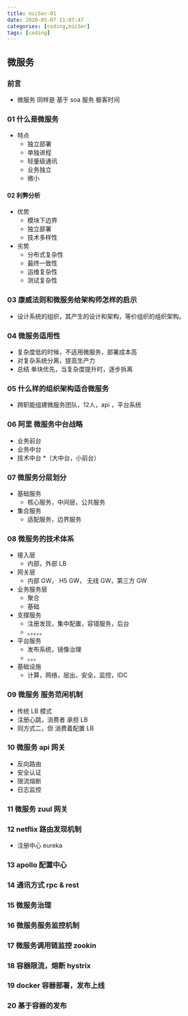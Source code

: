```yaml
---
title: micSer-01
date: 2020-05-07 11:07:47
categories: [coding,micSer] 
tags: [coding]
---
```


## 微服务
### 前言
* 微服务 同样是 基于 soa 服务 极客时间
### 01 什么是微服务
* 特点
    - 独立部署
    - 单独进程
    - 轻量级通讯
    - 业务独立
    - 微小
#### 02 利弊分析
* 优势
    - 模块下边界
    - 独立部署
    - 技术多样性
* 劣势
    - 分布式复杂性
    - 最终一致性
    - 运维复杂性
    - 测试复杂性 
### 03 康威法则和微服务给架构师怎样的启示
* 设计系统的组织，其产生的设计和架构，等价组织的组织架构。
### 04 微服务适用性
* 复杂度低的时候，不适用微服务，部署成本高
* 对复杂系统分离，提高生产力
* 总结 单块优先，当复杂度提升时，逐步拆离
### 05 什么样的组织架构适合微服务
* 跨职能组建微服务团队，12人，api ，平台系统
### 06 阿里 微服务中台战略
* 业务前台
* 业务中台
* 技术中台
*（大中台，小前台）
### 07 微服务分层划分
* 基础服务
    - 核心服务，中间层，公共服务
* 集合服务
    - 适配服务，边界服务
### 08 微服务的技术体系
* 接入层
    - 内部，外部 LB
* 网关层
    - 内部 GW， H5 GW， 无线 GW，第三方 GW
* 业务服务层
    - 聚合
    - 基础
* 支撑服务
    - 注册发现，集中配置，容错服务，后台
    - 。。。。。
* 平台服务
    - 发布系统，镜像治理
    - 。。。
* 基础设施
    - 计算，网络，层出，安全，监控，IDC
### 09 微服务 服务范闲机制
* 传统 LB 模式
* 注册心跳，消费者 承担 LB
* 同方式二，但 消费着配置 LB
### 10 微服务 api 网关
* 反向路由
* 安全认证
* 限流熔断
* 日志监控
### 11 微服务 zuul 网关
### 12 netflix 路由发现机制
* 注册中心 eureka
### 13 apollo 配置中心
### 14 通讯方式 rpc & rest
### 15 微服务治理
### 16 微服务服务监控机制
### 17 微服务调用链监控 zookin
### 18 容器限流，熔断 hystrix
### 19 docker 容器部署，发布上线 
### 20 基于容器的发布














